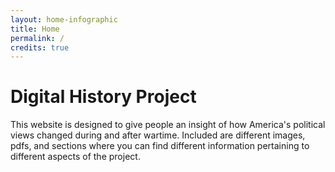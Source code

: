```yaml
---
layout: home-infographic
title: Home
permalink: /
credits: true
---
```


# Digital History Project

This website is designed to give people an insight of how America's political views changed during and after wartime. Included are different images, pdfs, and sections where you can find different information pertaining to different aspects of the project.
